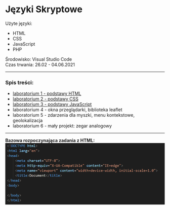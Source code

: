 # Języki Skryptowe
Użyte języki:
* HTML
* CSS
* JavaScript
* PHP  
   
Środowisko: Visual Studio Code  
Czas trwania: 26.02 - 04.06.2021  
  
***
### Spis treści:
* [laboratorium 1 - podstawy HTML](https://github.com/jkrotoszynska/jezykiSkryptowe/tree/master/lab01)
* [laboratorium 2 - podstawy CSS](https://github.com/jkrotoszynska/jezykiSkryptowe/tree/master/lab02)
* [laboratorium 3 - podstawy JavaScript](https://github.com/jkrotoszynska/jezykiSkryptowe/tree/master/lab03)
* laboratorium 4 - okna przeglądarki, biblioteka leaflet
* laboratorium 5 - zdarzenia dla myszki, menu kontekstowe, geolokalizacja
* laboratorium 6 - mały projekt: zegar analogowy
***
  



__Bazowa rozpoczynająca zadania z HTML:__
![alt text](https://github.com/jkrotoszynska/jezykiSkryptowe/blob/master/przyk.PNG "Przyklad")
